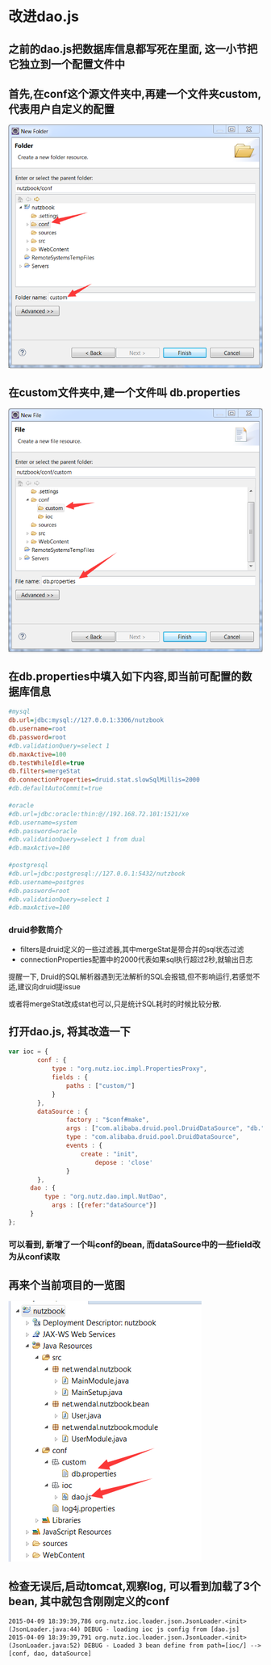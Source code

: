 # 改进dao.js

## 之前的dao.js把数据库信息都写死在里面, 这一小节把它独立到一个配置文件中

## 首先,在conf这个源文件夹中,再建一个文件夹custom,代表用户自定义的配置

![新建custom文件夹](images/new_folder_custom.png)

## 在custom文件夹中,建一个文件叫 db.properties

![新建db.properties](images/new_file_db_prop.png)

## 在db.properties中填入如下内容,即当前可配置的数据库信息

```ini
#mysql
db.url=jdbc:mysql://127.0.0.1:3306/nutzbook
db.username=root
db.password=root
#db.validationQuery=select 1
db.maxActive=100
db.testWhileIdle=true
db.filters=mergeStat
db.connectionProperties=druid.stat.slowSqlMillis=2000
#db.defaultAutoCommit=true

#oracle
#db.url=jdbc:oracle:thin:@//192.168.72.101:1521/xe
#db.username=system
#db.password=oracle
#db.validationQuery=select 1 from dual
#db.maxActive=100

#postgresql
#db.url=jdbc:postgresql://127.0.0.1:5432/nutzbook
#db.username=postgres
#db.password=root
#db.validationQuery=select 1
#db.maxActive=100
```

### druid参数简介

* filters是druid定义的一些过滤器,其中mergeStat是带合并的sql状态过滤
* connectionProperties配置中的2000代表如果sql执行超过2秒,就输出日志

提醒一下, Druid的SQL解析器遇到无法解析的SQL会报错,但不影响运行,若感觉不适,建议向druid提issue

或者将mergeStat改成stat也可以,只是统计SQL耗时的时候比较分散.

## 打开dao.js, 将其改造一下

```js
var ioc = {
		conf : {
			type : "org.nutz.ioc.impl.PropertiesProxy",
			fields : {
				paths : ["custom/"]
			}
		},
		dataSource : {
				factory : "$conf#make",
				args : ["com.alibaba.druid.pool.DruidDataSource", "db."],
				type : "com.alibaba.druid.pool.DruidDataSource",
				events : {
					create : "init",
						depose : 'close'
				}
		},
	  dao : {
	      type : "org.nutz.dao.impl.NutDao",
	    	args : [{refer:"dataSource"}]
	  }
};
```

### 可以看到, 新增了一个叫conf的bean, 而dataSource中的一些field改为从conf读取

## 再来个当前项目的一览图

![dao.js改造完成后的截图](images/dao_js_done.png)

## 检查无误后,启动tomcat,观察log, 可以看到加载了3个bean, 其中就包含刚刚定义的conf

```
2015-04-09 18:39:39,786 org.nutz.ioc.loader.json.JsonLoader.<init>(JsonLoader.java:44) DEBUG - loading ioc js config from [dao.js]
2015-04-09 18:39:39,791 org.nutz.ioc.loader.json.JsonLoader.<init>(JsonLoader.java:52) DEBUG - Loaded 3 bean define from path=[ioc/] --> [conf, dao, dataSource]
```
